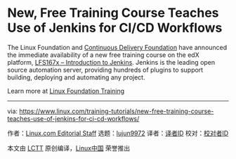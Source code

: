 [#]: collector: (lujun9972)
[#]: translator: ( )
[#]: reviewer: ( )
[#]: publisher: ( )
[#]: url: ( )
[#]: subject: (New, Free Training Course Teaches Use of Jenkins for CI/CD Workflows)
[#]: via: (https://www.linux.com/training-tutorials/new-free-training-course-teaches-use-of-jenkins-for-ci-cd-workflows/)
[#]: author: (Linux.com Editorial Staff https://www.linux.com/author/craig/)

New, Free Training Course Teaches Use of Jenkins for CI/CD Workflows
======

The Linux Foundation and [Continuous Delivery Foundation][1] have announced the immediate availability of a new free training course on the edX platform, [LFS167x – Introduction to Jenkins][2]. Jenkins is the leading open source automation server, providing hundreds of plugins to support building, deploying and automating any project.

Learn more at [Linux Foundation Training][3]

--------------------------------------------------------------------------------

via: https://www.linux.com/training-tutorials/new-free-training-course-teaches-use-of-jenkins-for-ci-cd-workflows/

作者：[Linux.com Editorial Staff][a]
选题：[lujun9972][b]
译者：[译者ID](https://github.com/译者ID)
校对：[校对者ID](https://github.com/校对者ID)

本文由 [LCTT](https://github.com/LCTT/TranslateProject) 原创编译，[Linux中国](https://linux.cn/) 荣誉推出

[a]: https://www.linux.com/author/craig/
[b]: https://github.com/lujun9972
[1]: https://cd.foundation/
[2]: https://www.edx.org/course/introduction-to-jenkins
[3]: https://training.linuxfoundation.org/announcements/new-free-training-course-teaches-use-of-jenkins-for-ci-cd-workflows/?utm_source=linuxcom&utm_medium=blog&utm_campaign=jenkins
